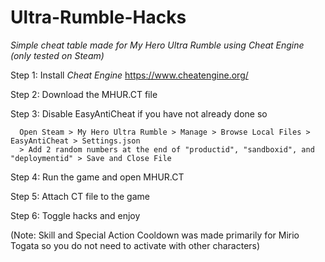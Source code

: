 # Ultra-Rumble-Hacks
*Simple cheat table made for My Hero Ultra Rumble using Cheat Engine (only tested on Steam)*

  Step 1: Install *Cheat Engine* https://www.cheatengine.org/

  Step 2: Download the MHUR.CT file

  Step 3: Disable EasyAntiCheat if you have not already done so

      Open Steam > My Hero Ultra Rumble > Manage > Browse Local Files > EasyAntiCheat > Settings.json 
      > Add 2 random numbers at the end of "productid", "sandboxid", and "deploymentid" > Save and Close File

  Step 4: Run the game and open MHUR.CT
  
  Step 5: Attach CT file to the game

  Step 6: Toggle hacks and enjoy

(Note: Skill and Special Action Cooldown was made primarily for Mirio Togata so you do not need to activate with other characters)
